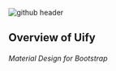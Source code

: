![github header](https://user-images.githubusercontent.com/19171147/32492971-1fafc21e-c38a-11e7-86cc-8e2f2d6ab02e.png)


## Overview of Uify
###### Material Design for Bootstrap
